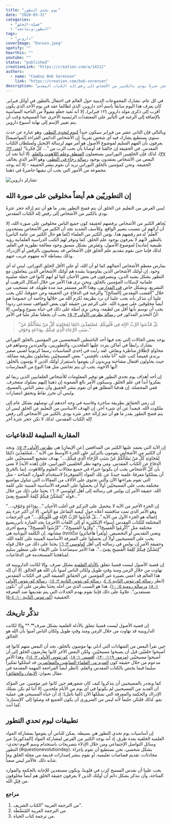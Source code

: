```yaml
---
title: "يوم تحدي التطور"
date: "2020-03-31"
categories:
  - "قضيّة-الخلق"
  - "التطور-ونتائجه"
tags:
  - "داروين"
coverImage: "Darwin.jpeg"
spotify: ""
hearthis: ""
youtube: ""
status: "published"
creationLink: "https://creation.com/a/14212"
authors:
  - name: "Cowboy Bob Sorensen"
    link: "https://creation.com/bob-sorensen"
description: "ليس الغرض من التعليم عن الخلق أن يتم فضح التطور بقدر ما هو أن تتم إزالة حجر عثرةً يودي بالكثير من الأشخاص إلى رفض إله الكتاب المقدس "
---
```


في كل عام، تشارك المجموعات الدينية حول العالم في احتفال بالتطور في أوائل فبراير. كان يعرف هذا اليوم سابقاً باسم أحد داروين، الذي لطالما عقد في يوم الأحد الذي يكون أقرب إلى ذكرى مولد داروين (١٢ فبراير)، إلا أنه بُغية جعله مقبولاً من الناحية السياسية بالإضافة إلى الرغبة في التأثير على المعتقدات الرئيسية الأُخرى عدا المسيحية وَجَب أن يتم تغيير الإسم إلى نهاية أسبوع داروين.

وبالتالي فإن الثاني عشر من فبراير سيكون جيداً [كيوم لتحدي التطور](https://creation.com/the-importance-of-question-evolution-day)، وهو عبارة عن حدث سنوي يستطيع يشارك فيه أي شخص تقريباً. إن الأشخاص الدائمي القراءة \[لمواضيعنا\] يعرفون بأن الفهم السليم لموضوع الأصول هو أمر مهم لرسالة الإنجيل ولسلطان الكتاب المقدس. في الحقيقة إن خالقنا قد أوصانا بأن نحب الرب من ”… كلّ فكرنا“ ([متى ٢٢: ٣٧](https://biblia.com/books/ar-vandyke/mt22.37))، لذلك فإن الخلقيين التوراتيين يستعملون [المنطق وعلم اللاهوت والعلم](https://creation.com/loving-god-with-all-your-mind-logic-and-creation). إلا أننا نجد أن البعض من الأشخاص يعتقدون بوجود [رسالة رجاء في التطور](https://creation.com/evolution-message-of-hope)، وهو الأمر الذي يخالف الحقيقة. ونحن كمؤمنين بالخلق التوراتي نريد أن نقوم بنشر الحقيقة - إلا أنه يوجد مجموعة من الأمور التي يجب أن نبقيها حاضرةً في ذهننا.

![تشارلز داروين ](Darwin.jpeg)

## إن التطوريّين هم أيضاً مخلوقين على صورة الله

ليس الغرض من التعليم عن الخلق أن يتم فضح التطور بقدر ما هو أن تتم إزالة حجر عثرةً يودي بالكثير من الأشخاص إلى رفض إله الكتاب المقدس

يُجاهر الكثير من الأشخاص برفضهم لحقيقة كون جميع الناس مخلوقين على صورة الله، إلا أن آرائهم لن تتسبب بتغيير الواقع. وللأسف الشديد نجد أن الكثير من الأشخاص يستجدون ’العلم‘ لدعم رفضهم هذا. يؤمن الكثير من العلماء (كما هو حال الكثير من عامة الناس) بالتطور لأنهم لا يعرفون بوجود علم الخلق. كما وتوفر لهم الكتب الدراسية العلمانية رؤية طبيعية \[مادية\] لموضوع الأصول، وتَفتَرِض بشكل مسبق وجود معالجة تطورية في العلم، لذلك فإننا حين نقوم بتقديم علم الخلق فإن الأشخاص قد يستجيبون بالرفض أو الإزدراء. وذلك ببساطة لأنه مفهوم غريب عنهم.

يمارس معظم الأشخاص أعمالهم كما لو أن الله، أو على الأقل الخلق التوراتي، ليس له أي وجود. إن أولئك الأشخاص الذين يقاوموننا بشدة هم أولئك الأشخاص الذين يتعاملون مع التطور بشكل يشبه الدين، ويتصرفون في بعض الأحيان كما لو أنهم كانوا في حملة صليبية علمانية لإسكات المؤمنين بالخلق. ونحن نرى هذا الأمر من خلال أشكال الترهيب أو التشريع، وبشكل خاص [في المدارس](https://creation.com/censorship-creation-schools)، وهذا الأمر مستمر منذ مدة طويلة. قد نستجيب من خلال ”الغضب المقدس \[الصالح\]“ والرغبة في الدفاع عن الحقيقة وعن حقوقنا، لكن يجب علينا أن نتذكر بأنه يجب علينا أن نرد بطريقة نُكرم الله من خلالها وخاصة أن خصومنا هم أيضاً مخلوقين على صورة الله. على الرغم من حقيقة كون بعض المواقف تستدعي ردوداً يجب أن توسم بأنها أقل من لطيفة، ونحن نرى أمثلة على ذلك في حياة يسوع وبولس، إلا أنَّ التحذير المذكور في [رسالة بطرس الأولى ٣: ١٥](https://biblia.com/books/ar-vandyke/1pe3.15) يجب أن يجعلنا نفكر ملياً في الأمر:

> ”بَلْ قَدِّسُوا الرَّبَّ الإِلهَ فِي قُلُوبِكُمْ، مُسْتَعِدِّينَ دَائِمًا لِمُجَاوَبَةِ كُلِّ مَنْ يَسْأَلُكُمْ عَنْ سَبَبِ الرَّجَاءِ الَّذِي فِيكُمْ، بِوَدَاعَةٍ وَخَوْفٍ،“

يوجد بعض الحالات التي نجد فيها أحد الناشطين المتحمسين من المؤمنين بالخلق التوراتي يشارك رابطاً في أماكن يتردد عليها الملحدين، والتطوريين، والمرتدين وسواهم في محاولةٍ لإطلاق مناظرة ونقاش. لقد رأيت في إحدى المناسبات رسما كرتونياً لصبي صغير يرتدي قميصاً كتب عليه ”أنا ملحد، ناقشني.“ بعض المسيحيّين يتعاملون بطريقة مماثلة. حيث يحاولون افتعال مشاحنة ويريدون أن يقوموا باستفزاز أولئك الذين لا يؤمنون بالخلق. أيها الأخوة، يجب أن يتم تحاشي مثل هذا النوع من الممارسات!

إن أحد أهداف يوم تحدي التطور هو توفير المعلومات للأشخاص العلمانيين الذين ربما لم يفكروا أبداً في علم الخلق. وسيكون الأمر بالغ الصعوبة إن ذهبنا إليهم بسلوك متعجرف. ففي المحصلة، إن هدفنا المطلق هو أن نقوم بنشر الحقيق وأن نبشر الناس بالمسيح، وليس أن نحرز نقاط ونحقق انتصارات.

إن رمي الحقائق بطريقة ساخرة وقاسية في وجه أحدهم لن توصلهم بشكل عام إلى ملكوت الله. فبعيداً عن أي شيء آخر، إن الهدف الأساسي من التعليم عن الخلق ليس أن يتم فضح التطور بقدر ما هو أن تتم إزالة حجر عثرة يودي بالكثير من الأشخاص إلى رفض إله الكتاب المقدس. لذلك لا تكن حجر عثرة آخر!

## المقاربة السليمة للدفاعيات

إن الآية التي يعتمد عليها الكثير من المدافعين \[عن الإيمان\] هي [بطرس الأولى ٣: ١٥](https://biblia.com/books/ar-vandyke/1pe3.15). ونجد أن الكثير من الأشخاص يقومون بالتركيز على الجزء الأوسط من الآية ”…مُسْتَعِدِّينَ دَائِمًا لِمُجَاوَبَةِ كُلِّ مَنْ يَسْأَلُكُمْ عَنْ سَبَبِ الرَّجَاءِ الَّذِي فِيكُمْ،…“ بهدف تشجيع المسيحيّين على الدفاع عن الكتاب المقدس. ومن وجهة نظر الخلقيين التوراتيين، فإن \[هذه الآية\] لا تعني بأن كلّ الأشخاص يجب أن يكونوا خبراء في جميع مجالات العلوم واللاهوت. إنما بالحَريّ أن يمتلكوا معرفةً علمية جيدةً عن تلك المواد \[المتوفرة\] لاستخدام الموارد المتاحة - مثل التي تقوم بقراءتها الآن والتي تحتوي على الآلاف من المقالات التي تتناول مواضيع مختلفة.يجب على المسيحيّين أولاً أن يحصلوا على المعرفة الأساسية المبنية على كلمة الله. حقيقة الأمر إن بولس في رسالته إلى أهل كولوسي ٣: ١٦ يحثنا على ذلك من خلال قوله ”لِتَسْكُنْ فِيكُمْ كَلِمَةُ الْمسِيحِ بِغِنىً…“

إن الجزء الأخير من الآية لا يتحصل على التركيز في أغلب الأحيان ”…بِوَدَاعَةٍ وَخَوْفٍ،…“ وهو الأمر الذي تمت مناقشته أعلاه حول كيفية التفاعل مع الناس. إلا أن أكثر جزء يتم إغفاله هو الجزء الأول من الآية ”…بَلْ قَدِّسُوا الرَّبَّ الإِلهَ فِي قُلُوبِكُمْ،…“ في الترجمات المختلفة للكتاب المقدس (سواء الإنكليزية أو إلى اللغات الأُخرى) نجد العبارة تأتي بصيغ مختلفة مثل ”أَكْرِمُوا الْمَسِيحَ1“، ”وَقِّرُوا المَسِيحَ2“، ”كَرِّسُوا الْمَسِيحَ3“ وصيغ أُخرى مشابهة. إن الكلمة اليونانية هي ἁγιάζω (وتُقرأ هاغياتزو) وتعني التقديس أو التخصيص. يجب على المسيحيين أولاً أن يحصلوا على المعرفة الأساسية المبنية على كلمة الله. وحقيقة الأمر إن بولس في رسالته إلى أهل [كولوسي ٣: ١٦](https://biblia.com/books/ar-vandyke/col3.16) يحثنا على ذلك من خلال قوله ”لِتَسْكُنْ فِيكُمْ كَلِمَةُ الْمَسِيحِ بِغِنىً…“. هذا الأمر سيساعدنا على الإبقاء على منظور سليم لمناهجنا المستخدمة في الدفاعيات.

إن قضية الأصول ليست قضيةً تتعلق [بالأدلة العلمية](https://creation.com/evolutions-achilles-heels) بشكل صرف. وإلا لكانت الداروينية قد تهاوت من خلال الزمن ومنذ وقتٍ طويل ولكان الناس آمنوا بأن الله هو الخالق. إلا أن إله هذا العالم قد أعمى بصيرة غير المؤمنين عن الحقائق العميقة التي في الكتاب المقدس (انظر [رسالة كورنثوس الثانية ٤: ٤](https://biblia.com/books/ar-vandyke/2cor4.4)، [رسالة كورنثوس الثانية ٢: ١٤](https://biblia.com/books/ar-vandyke/2cor2.14)، [رسالة كورنثوس الأولى ١: ١٨](https://biblia.com/books/ar-vandyke/1cor1.18) و[رسالة رومية ٥: ١٠](https://biblia.com/books/ar-vandyke/ro5.10)). هذا هو السبب الذي من أجله يحثنا بطرس على أن ”نكون مستعدين“. علاوةً على ذلك فإننا نقوم بهدم الجدلات التي يتم تقديمها ضد المعرفة الحقيقية ([كورنثوس الثانية ١٠: ٤-٥](https://biblia.com/books/ar-vandyke/2cor10.4-5)).

## تذكَّر تاريخك

إن قضية الأصول ليست قضيةً تتعلق بالأدلة العلمية بشكل صرف**.** وإلا لكانت الداروينية قد تهاوت من خلال الزمن ومنذ وقتٍ طويل ولكان الناس آمنوا بأن الله هو الخالق

حين نقرأ البعض من الشهادات التي أدلى بها مؤمنون بالخلق، نجد أن البعض منهم كانوا قد أصبحوا خلقيّين قبل أن يصبحوا مسيحيّين، ولكن البعض الآخر كانوا يعارضون الخلق إلى أن أصبحوا مسيحيّين ([مزمور ١١٩: ١٣٠](https://biblia.com/books/ar-vandyke/ps119.130)، [أفسس ١: ١٨](https://biblia.com/books/ar-vandyke/eph1.18)، [كورنثوس الأولى ٢: ١٤](https://biblia.com/books/ar-vandyke/1cor2.14)). وهذا الأمر مدعوم من خلال حقيقة كون [العديد من العلماء السابقين والمعاصرين](https://creation.com/creation-scientists) قد امتلكوا تفكيراً سليما فيما يختص بالكتاب المقدس والعلم. (انظر أيضاً المراجعة المهمة المقدمة في مقال بعنوان: [الإيمان والحقائق](https://creation.com/faith-and-facts)).

كما ويجدر بالمسيحيين أن يتذكروا كيف كان شعورهم حين كانوا غير مؤمنين. من المؤكد أن العديد من المسيحيين لم يكونوا في أي يوم من الأيام ملحدين، إلا أننا لم نكن نمتلك الإدراك والحكمة والمعرفة التي نمتلكها الآن (كما نأمل)؛ إذ أن حياة المسيحي هي عملية نمو. لذلك فلتكن حليماً لأنه ليس من الضروري أن يكون الجميع قد وصلوا إلى ’الإستنارة‘ كما أنت.

## تطبيقات ليوم تحدي التطور

إن أساسيات يوم تحدي التطور هي بسيطة. يمكن للناس أن يقوموا بمشاركة المواد العلمية الخلقية بعدة طرق. إذ أنه يوجد الكثير من الفرص لمشاركة المواد \[المذكورة\] عبر وسائل التواصل الإجتماعي ومن خلال الإدلاء بتصريحات باستخدام وسم #يوم-تحدي-التطور (#questionevolutionday). بشكل شخصي، نحن نستطيع أن نقوم بإجراء محادثات، تقديم قصاصات تعليمية، أو نقوم بنشر إصدارات قديمة من مجلة الخلق وما شابه ذلك. فالأمر ليس صعباً.

يجب علينا أن نقدس المسيح كرب في قلوبنا، ونكون مستعدين للإجابة بالحكمة والموارد المتاحة، وأن نتذكر بشكل دائم أن أولئك الذين لا يعرفون حقيقة الخلق هم أيضاً مخلوقون من قِبَلِ الله.

### مراجع

1. من الترجمة العربية ”الكتاب الشريف“.
2. من الترجمة العربية المُبَسَّطَة.
3. من ترجمة كتاب الحياة.
